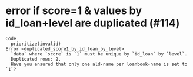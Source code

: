 # error if score=1 & values by id_loan+level are duplicated (#114)

    Code
      prioritize(invalid)
    Error <duplicated_score1_by_id_loan_by_level>
      `data` where `score` is `1` must be unique by `id_loan` by `level`.
      Duplicated rows: 2.
      Have you ensured that only one ald-name per loanbook-name is set to `1`?

